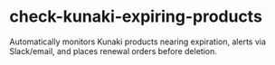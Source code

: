 # check-kunaki-expiring-products
Automatically monitors Kunaki products nearing expiration, alerts via Slack/email, and places renewal orders before deletion.

